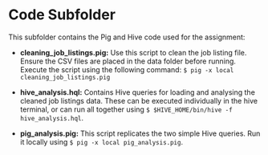 # Code Subfolder

This subfolder contains the Pig and Hive code used for the assignment:

- **cleaning_job_listings.pig:** Use this script to clean the job listing file. Ensure the CSV files are placed in the data folder before running. Execute the script using the following command: `$ pig -x local cleaning_job_listings.pig`

- **hive_analysis.hql:** Contains Hive queries for loading and analysing the cleaned job listings data. These can be executed individually in the hive terminal, or can run all together using `$ $HIVE_HOME/bin/hive -f hive_analysis.hql`.

- **pig_analysis.pig:** This script replicates the two simple Hive queries. Run it locally using `$ pig -x local pig_analysis.pig`.
